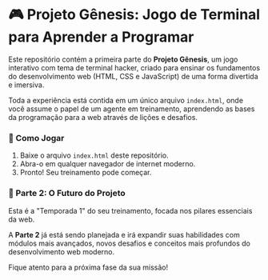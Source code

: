 # 🎮 Projeto Gênesis: Jogo de Terminal para Aprender a Programar

Este repositório contém a primeira parte do **Projeto Gênesis**, um jogo interativo com tema de terminal hacker, criado para ensinar os fundamentos do desenvolvimento web (HTML, CSS e JavaScript) de uma forma divertida e imersiva.

Toda a experiência está contida em um único arquivo `index.html`, onde você assume o papel de um agente em treinamento, aprendendo as bases da programação para a web através de lições e desafios.

### 🚀 Como Jogar

1.  Baixe o arquivo `index.html` deste repositório.
2.  Abra-o em qualquer navegador de internet moderno.
3.  Pronto! Seu treinamento pode começar.

### 🔮 Parte 2: O Futuro do Projeto

Esta é a "Temporada 1" do seu treinamento, focada nos pilares essenciais da web.

A **Parte 2** já está sendo planejada e irá expandir suas habilidades com módulos mais avançados, novos desafios e conceitos mais profundos do desenvolvimento web moderno.

Fique atento para a próxima fase da sua missão!
